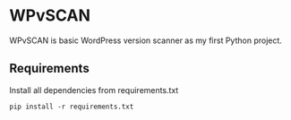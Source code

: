 # WPvSCAN
WPvSCAN is basic WordPress version scanner as my first Python project.

## Requirements
Install all dependencies from requirements.txt
```
pip install -r requirements.txt
```
